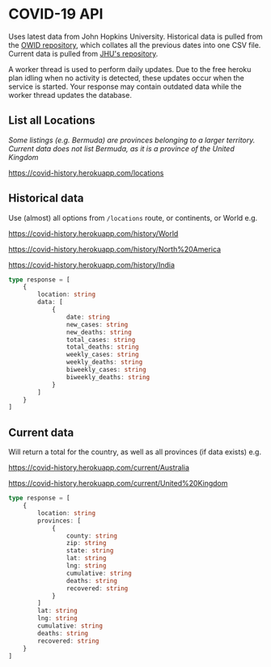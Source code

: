 # COVID-19 API

Uses latest data from John Hopkins University. Historical data is pulled from the [OWID repository](https://github.com/owid/covid-19-data/blob/master/public/data/jhu/full_data.csv), which collates all the previous dates into one CSV file. Current data is pulled from [JHU's repository](https://github.com/CSSEGISandData/COVID-19/tree/master/csse_covid_19_data/csse_covid_19_daily_reports).

A worker thread is used to perform daily updates. Due to the free heroku plan idling when no activity is detected, these updates occur when the service is started. Your response may contain outdated data while the worker thread updates the database.

## List all Locations

_Some listings (e.g. Bermuda) are provinces belonging to a larger territory. Current data does not list Bermuda, as it is a province of the United Kingdom_

https://covid-history.herokuapp.com/locations

## Historical data

Use (almost) all options from `/locations` route, or continents, or World
e.g.

https://covid-history.herokuapp.com/history/World

https://covid-history.herokuapp.com/history/North%20America

https://covid-history.herokuapp.com/history/India

```ts
type response = [
	{
		location: string
		data: [
			{
				date: string
				new_cases: string
				new_deaths: string
				total_cases: string
				total_deaths: string
				weekly_cases: string
				weekly_deaths: string
				biweekly_cases: string
				biweekly_deaths: string
			}
		]
	}
]
```

## Current data

Will return a total for the country, as well as all provinces (if data exists)
e.g.

https://covid-history.herokuapp.com/current/Australia

https://covid-history.herokuapp.com/current/United%20Kingdom

```ts
type response = [
	{
		location: string
		provinces: [
			{
				county: string
				zip: string
				state: string
				lat: string
				lng: string
				cumulative: string
				deaths: string
				recovered: string
			}
		]
		lat: string
		lng: string
		cumulative: string
		deaths: string
		recovered: string
	}
]
```
